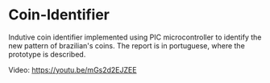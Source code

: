 # Coin-Identifier
Indutive coin identifier implemented using PIC microcontroller to identify the new pattern of brazilian's coins. The report is in portuguese, where the prototype is described.

Video: https://youtu.be/mGs2d2EJZEE
